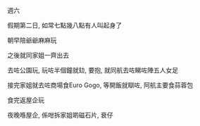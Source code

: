 週六

假期第二日, 如常七點幾八點有人叫起身了

朝早陪爺爺麻麻玩

之後就同家姐一齊出去

去咗公園玩, 玩咗半個鐘就攰, 要抱, 就同航去咗睇咗陣五人女足

接完家姐就去咗商場食Euro Gogo, 等開飯就瞓咗, 阿航主要食蒜蓉包

食完返屋企玩

夜晚喺屋企, 係咁拆家姐啲磁石片, 衰仔
